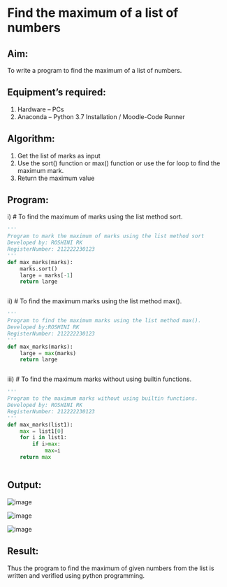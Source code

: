 # Find the maximum of a list of numbers
## Aim:
To write a program to find the maximum of a list of numbers.
## Equipment’s required:
1.	Hardware – PCs
2.	Anaconda – Python 3.7 Installation / Moodle-Code Runner
## Algorithm:
1.	Get the list of marks as input
2.	Use the sort() function or max() function or use the for loop to find the maximum mark.
3.	Return the maximum value
## Program:

i)	# To find the maximum of marks using the list method sort.
```Python
''' 
Program to mark the maximum of marks using the list method sort
Developed by: ROSHINI RK
RegisterNumber: 212222230123
'''
def max_marks(marks):
    marks.sort()
    large = marks[-1]
    return large



```

ii)	# To find the maximum marks using the list method max().
```Python
''' 
Program to find the maximum marks using the list method max().
Developed by:ROSHINI RK 
RegisterNumber: 212222230123
'''
def max_marks(marks):
    large = max(marks)
    return large



```

iii) # To find the maximum marks without using builtin functions.
```Python
''' 
Program to the maximum marks without using builtin functions.
Developed by: ROSHINI RK
RegisterNumber: 212222230123
'''
def max_marks(list1):
    max = list1[0]
    for i in list1:
        if i>max:
            max=i
    return max



```
## Output:
![image](https://github.com/roshiniRK/FindMaximum/assets/118956165/59f6e64f-7195-46b9-b3b5-6e4b7fbb4203)


![image](https://github.com/roshiniRK/FindMaximum/assets/118956165/55610457-850a-401b-87b1-1c975ce8c7f7)


![image](https://github.com/roshiniRK/FindMaximum/assets/118956165/b53f6bad-cc7f-459a-ba37-351db94ff118)


## Result:
Thus the program to find the maximum of given numbers from the list is written and verified using python programming.
